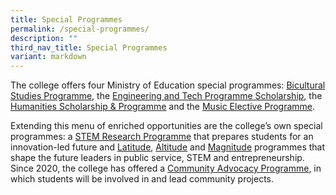 ```yaml
---
title: Special Programmes
permalink: /special-programmes/
description: ""
third_nav_title: Special Programmes
variant: markdown
---
```

The college offers four Ministry of Education special programmes: [Bicultural Studies Programme](/special-programmes/bsp/), the [Engineering and Tech Programme Scholarship](/special-programmes/etps), the [Humanities Scholarship & Programme](/special-programmes/hsp/) and the [Music Elective Programme](/special-programmes/mep/).

Extending this menu of enriched opportunities are the college’s own special programmes: a [STEM Research Programme](/special-programmes/stem/) that prepares students for an innovation-led future and [Latitude](/special-programmes/latitude/), [Altitude](/special-programmes/altitude/) and [Magnitude](/special-programmes/magnitude/) programmes that shape the future leaders in public service, STEM and entrepreneurship. Since 2020, the college has offered a [Community Advocacy Programme](/special-programmes/cap/), in which students will be involved in and lead community projects.